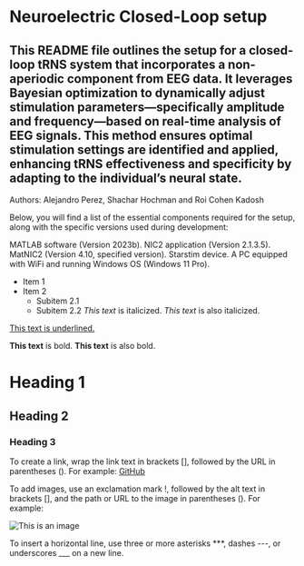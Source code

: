 # Neuroelectric Closed-Loop setup  
This README file outlines the setup for a closed-loop tRNS system that incorporates a non-aperiodic component from EEG data. It leverages Bayesian optimization to dynamically adjust stimulation parameters—specifically amplitude and frequency—based on real-time analysis of EEG signals. This method ensures optimal stimulation settings are identified and applied, enhancing tRNS effectiveness and specificity by adapting to the individual’s neural state.
---
Authors: Alejandro Perez, Shachar Hochman and Roi Cohen Kadosh

Below, you will find a list of the essential components required for the setup, along with the specific versions used during development:

MATLAB software (Version 2023b).
NIC2 application (Version 2.1.3.5).
MatNIC2 (Version 4.10, specified version).
Starstim device.
A PC equipped with WiFi and running Windows OS (Windows 11 Pro).

* Item 1
* Item 2
  * Subitem 2.1
  * Subitem 2.2
*This text* is italicized.
_This text_ is also italicized.

<u>This text is underlined.</u>

**This text** is bold.
__This text__ is also bold.

# Heading 1
## Heading 2
### Heading 3

To create a link, wrap the link text in brackets [], followed by the URL in parentheses (). For example:
[GitHub](http://github.com)

To add images, use an exclamation mark !, followed by the alt text in brackets [], and the path or URL to the image in parentheses (). For example:

![This is an image](http://url/to/image.png)

To insert a horizontal line, use three or more asterisks ***, dashes ---, or underscores ___ on a new line. 



